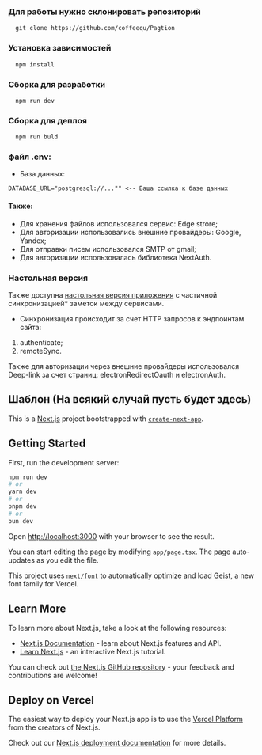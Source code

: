 
### Для работы нужно склонировать репозиторий
```
  git clone https://github.com/coffeequ/Pagtion
```
### Установка зависимостей
```
  npm install
```

### Сборка для разработки
```
  npm run dev
```

### Сборка для деплоя
```
  npm run buld
```

### файл .env:

- База данных: 
```
DATABASE_URL="postgresql://..."" <-- Ваша ссылка к базе данных
```
#### Также: 
- Для хранения файлов использовался сервис: Edge strore;
- Для авторизации использовались внешние провайдеры: Google, Yandex;
- Для отправки писем использовался SMTP от gmail;
- Для авторизации использовалась библиотека NextAuth.

### Настольная версия
Также доступна [настольная версия приложения](https://github.com/coffeequ/PagtionDesktop) с частичной синхронизацией* заметок между сервисами.

* Синхронизация происходит за счет HTTP запросов к эндпоинтам сайта:
1. authenticate;
2. remoteSync.

Также для авторизации через внешние провайдеры использовался Deep-link за счет страниц: electronRedirectOauth и electronAuth.

## Шаблон (На всякий случай пусть будет здесь)
This is a [Next.js](https://nextjs.org) project bootstrapped with [`create-next-app`](https://nextjs.org/docs/app/api-reference/cli/create-next-app).

## Getting Started

First, run the development server:

```bash
npm run dev
# or
yarn dev
# or
pnpm dev
# or
bun dev
```

Open [http://localhost:3000](http://localhost:3000) with your browser to see the result.

You can start editing the page by modifying `app/page.tsx`. The page auto-updates as you edit the file.

This project uses [`next/font`](https://nextjs.org/docs/app/building-your-application/optimizing/fonts) to automatically optimize and load [Geist](https://vercel.com/font), a new font family for Vercel.

## Learn More

To learn more about Next.js, take a look at the following resources:

- [Next.js Documentation](https://nextjs.org/docs) - learn about Next.js features and API.
- [Learn Next.js](https://nextjs.org/learn) - an interactive Next.js tutorial.

You can check out [the Next.js GitHub repository](https://github.com/vercel/next.js) - your feedback and contributions are welcome!

## Deploy on Vercel

The easiest way to deploy your Next.js app is to use the [Vercel Platform](https://vercel.com/new?utm_medium=default-template&filter=next.js&utm_source=create-next-app&utm_campaign=create-next-app-readme) from the creators of Next.js.

Check out our [Next.js deployment documentation](https://nextjs.org/docs/app/building-your-application/deploying) for more details.
